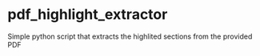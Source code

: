 # pdf_highlight_extractor
Simple python script that extracts the highlited sections from the provided PDF
